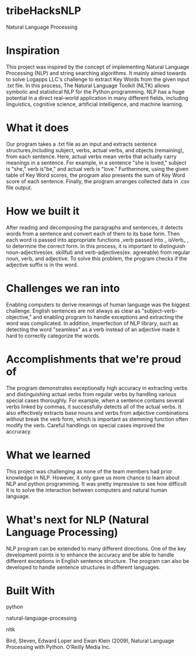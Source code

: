 # tribeHacksNLP
Natural Language Processing

# Inspiration

This project was inspired by the concept of implementing Natural Language Processing (NLP) and string searching algorithms. It mainly aimed towards to solve Logapps LLC's challenge to extract Key Words from the given input .txt file. In this process, The Natural Language Toolkit (NLTK) allows symbolic and statistical NLP for the Python programming. NLP has a huge potential in a direct real-world application in many different fields, including linguistics, cognitive science, artificial intelligence, and machine learning.

# What it does

Our program takes a .txt file as an input and extracts sentence structures,including subject, verbs, actual verbs, and objects (remaining), from each sentence. Here, actual verbs mean verbs that actually carry meanings in a sentence. For example, in a sentence "she is loved," subject is "she," verb is"be," and actual verb is "love." Furthermore, using the given table of Key Word scores, the program also presents the sum of Key Word score of each sentence. Finally, the program arranges collected data in .csv file output.

# How we built it

After reading and decomposing the paragraphs and sentences, it detects words from a sentence and convert each of them to its base form. Then each word is passed into appropriate functions ,verb passed into _ isVerb_ , to determine the correct form. In this process, it is important to distinguish noun-adjectives(ex. skillful) and verb-adjectives(ex. agreeable) from regular noun, verb, and adjective. To solve this problem, the program checks if the adjective suffix is in the word.

# Challenges we ran into

Enabling computers to derive meanings of human language was the biggest challenge. English sentences are not always as clear as "subject-verb-objective," and enabling program to handle exceptions and extracting the word was complicated. In addition, imperfection of NLP library, such as detecting the word "seamless" as a verb instead of an adjective made it hard to correctly categorize the words.

# Accomplishments that we're proud of

The program demonstrates exceptionally high accuracy in extracting verbs and distinguishing actual verbs from regular verbs by handling various special cases thoroughly. For example, when a sentence contains several verbs linked by commas, it successfully detects all of the actual verbs. It also effectively extracts base nouns and verbs from adjective combinations without break the verb form, which is important as stemming function often modify the verb. Careful handlings on special cases improved the accruracy.

# What we learned

This project was challenging as none of the team members had prior knowledge in NLP. However, it only gave us more chance to learn about NLP and python programming. It was pretty impressive to see how difficult it is to solve the interaction between computers and natural human language.

# What's next for NLP (Natural Language Processing)

NLP program can be extended to many different directions. One of the key development points is to enhance the accuracy and be able to handle different exceptions in English sentence structure. The program can also be developed to handle sentence structures in different languages.

# Built With

python

natural-language-processing

nltk

Bird, Steven, Edward Loper and Ewan Klein (2009), Natural Language Processing with Python. O’Reilly Media Inc.
